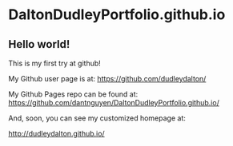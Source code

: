 # DaltonDudleyPortfolio.github.io


## Hello world!

This is my first try at github!

My Github user page is at: 
https://github.com/dudleydalton/

My Github Pages repo can be found at:  
https://github.com/dantnguyen/DaltonDudleyPortfolio.github.io/

And, soon, you can see my customized homepage at:

http://dudleydalton.github.io/
